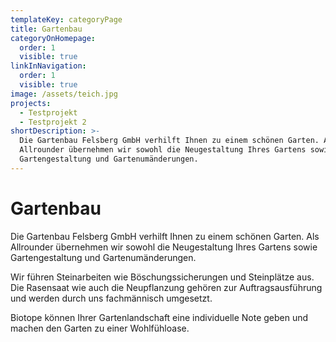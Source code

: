 ```yaml
---
templateKey: categoryPage
title: Gartenbau
categoryOnHomepage:
  order: 1
  visible: true
linkInNavigation:
  order: 1
  visible: true
image: /assets/teich.jpg
projects:
  - Testprojekt
  - Testprojekt 2
shortDescription: >-
  Die Gartenbau Felsberg GmbH verhilft Ihnen zu einem schönen Garten. Als
  Allrounder übernehmen wir sowohl die Neugestaltung Ihres Gartens sowie
  Gartengestaltung und Gartenumänderungen.
---
```


# Gartenbau

Die Gartenbau Felsberg GmbH verhilft Ihnen zu einem schönen Garten. Als Allrounder übernehmen wir sowohl die Neugestaltung Ihres Gartens sowie Gartengestaltung und Gartenumänderungen.

Wir führen Steinarbeiten wie Böschungssicherungen und Steinplätze aus. Die Rasensaat wie auch die Neupflanzung gehören zur Auftragsausführung und werden durch uns fachmännisch umgesetzt.

Biotope können Ihrer Gartenlandschaft eine individuelle Note geben und machen den Garten zu einer Wohlfühloase.
